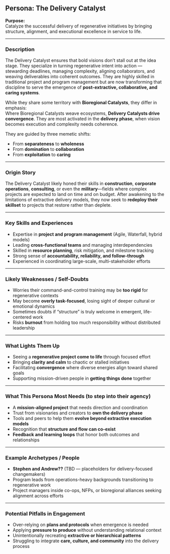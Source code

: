 ## Persona: The Delivery Catalyst

**Purpose:**  
Catalyze the successful delivery of regenerative initiatives by bringing structure, alignment, and executional excellence in service to life.

---

### Description
The Delivery Catalyst ensures that bold visions don’t stall out at the idea stage. They specialize in turning regenerative intent into action — stewarding deadlines, managing complexity, aligning collaborators, and weaving deliverables into coherent outcomes. They are highly skilled in traditional project and program management but are now transforming that discipline to serve the emergence of **post-extractive, collaborative, and caring systems**.

While they share some territory with **Bioregional Catalysts**, they differ in emphasis:  
Where Bioregional Catalysts weave ecosystems, **Delivery Catalysts drive convergence**. They are most activated in the **delivery phase**, when vision becomes execution and complexity needs coherence.

They are guided by three memetic shifts:
- From **separateness** to **wholeness**
- From **domination** to **collaboration**
- From **exploitation** to **caring**

---

### Origin Story
The Delivery Catalyst likely honed their skills in **construction**, **corporate operations**, **consulting**, or even the **military**—fields where complex projects are expected to land on time and on budget. After awakening to the limitations of extractive delivery models, they now seek to **redeploy their skillset** to projects that restore rather than deplete.

---

### Key Skills and Experiences
- Expertise in **project and program management** (Agile, Waterfall, hybrid models)
- Leading **cross-functional teams** and managing interdependencies
- Skilled in **resource planning**, risk mitigation, and milestone tracking
- Strong sense of **accountability, reliability, and follow-through**
- Experienced in coordinating large-scale, multi-stakeholder efforts

---

### Likely Weaknesses / Self-Doubts
- Worries their command-and-control training may be **too rigid** for regenerative contexts
- May become **overly task-focused**, losing sight of deeper cultural or emotional dynamics
- Sometimes doubts if “structure” is truly welcome in emergent, life-centered work
- Risks **burnout** from holding too much responsibility without distributed leadership

---

### What Lights Them Up
- Seeing a **regenerative project come to life** through focused effort
- Bringing **clarity and calm** to chaotic or stalled initiatives
- Facilitating **convergence** where diverse energies align toward shared goals
- Supporting mission-driven people in **getting things done** together

---

### What This Persona Most Needs (to step into their agency)
- A **mission-aligned project** that needs direction and coordination
- Trust from visionaries and creators to **own the delivery phase**
- Tools and peers to help them **evolve beyond extractive execution models**
- Recognition that **structure and flow can co-exist**
- **Feedback and learning loops** that honor both outcomes and relationships

---

### Example Archetypes / People
- **Stephen and Andrew??** (TBD — placeholders for delivery-focused changemakers)
- Program leads from operations-heavy backgrounds transitioning to regenerative work
- Project managers inside co-ops, NFPs, or bioregional alliances seeking alignment across efforts

---

### Potential Pitfalls in Engagement
- Over-relying on **plans and protocols** when emergence is needed
- Applying **pressure to produce** without understanding relational context
- Unintentionally recreating **extractive or hierarchical patterns**
- Struggling to integrate **care, culture, and community** into the delivery process